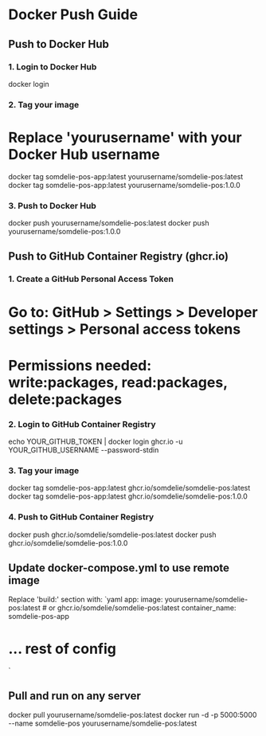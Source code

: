 ﻿# Docker Push Guide

## Push to Docker Hub

### 1. Login to Docker Hub
docker login

### 2. Tag your image
# Replace 'yourusername' with your Docker Hub username
docker tag somdelie-pos-app:latest yourusername/somdelie-pos:latest
docker tag somdelie-pos-app:latest yourusername/somdelie-pos:1.0.0

### 3. Push to Docker Hub
docker push yourusername/somdelie-pos:latest
docker push yourusername/somdelie-pos:1.0.0

## Push to GitHub Container Registry (ghcr.io)

### 1. Create a GitHub Personal Access Token
# Go to: GitHub > Settings > Developer settings > Personal access tokens
# Permissions needed: write:packages, read:packages, delete:packages

### 2. Login to GitHub Container Registry
echo YOUR_GITHUB_TOKEN | docker login ghcr.io -u YOUR_GITHUB_USERNAME --password-stdin

### 3. Tag your image
docker tag somdelie-pos-app:latest ghcr.io/somdelie/somdelie-pos:latest
docker tag somdelie-pos-app:latest ghcr.io/somdelie/somdelie-pos:1.0.0

### 4. Push to GitHub Container Registry
docker push ghcr.io/somdelie/somdelie-pos:latest
docker push ghcr.io/somdelie/somdelie-pos:1.0.0

## Update docker-compose.yml to use remote image

Replace 'build:' section with:
`yaml
app:
  image: yourusername/somdelie-pos:latest  # or ghcr.io/somdelie/somdelie-pos:latest
  container_name: somdelie-pos-app
  # ... rest of config
`

## Pull and run on any server
docker pull yourusername/somdelie-pos:latest
docker run -d -p 5000:5000 --name somdelie-pos yourusername/somdelie-pos:latest
